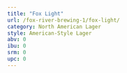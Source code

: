 ```yaml
---
title: "Fox Light"
url: /fox-river-brewing-1/fox-light/
category: North American Lager
style: American-Style Lager
abv: 0
ibu: 0
srm: 0
upc: 0
---
```


